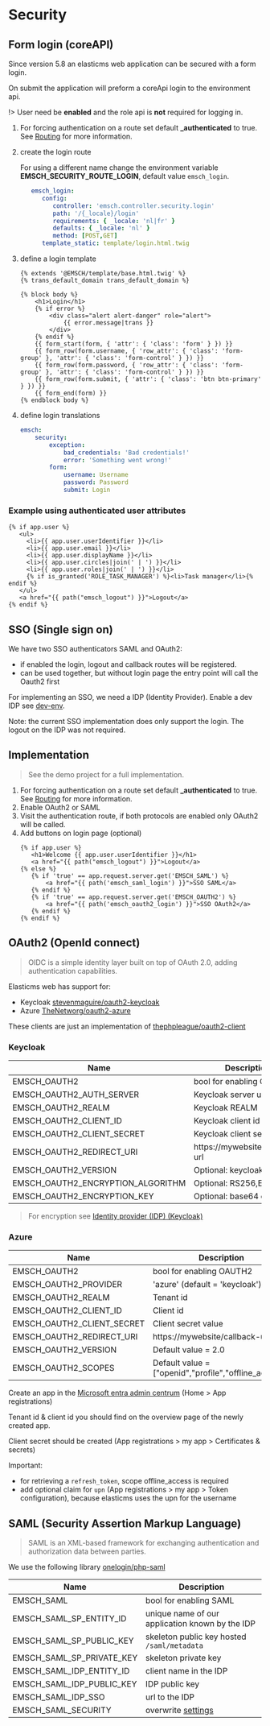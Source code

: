 # Security

## Form login (coreAPI)

Since version 5.8 an elasticms web application can be secured with a form login.

On submit the application will preform a coreApi login to the environment api.

!> User need be **enabled** and the role api is **not** required for logging in.

1) For forcing authentication on a route set default **_authenticated** to true.
   See [Routing](/dev/client-helper-bundle/routing.md) for more information.

2) create the login route
   
   For using a different name change the environment variable **EMSCH_SECURITY_ROUTE_LOGIN**, default value `emsch_login`.

   ```yaml
      emsch_login:
         config:
            controller: 'emsch.controller.security.login'
            path: '/{_locale}/login'
            requirements: { _locale: 'nl|fr' }
            defaults: { _locale: 'nl' }
            method: [POST,GET]
         template_static: template/login.html.twig
   ```
   
3) define a login template
   ```twig
   {% extends '@EMSCH/template/base.html.twig' %}
   {% trans_default_domain trans_default_domain %}
   
   {% block body %}
       <h1>Login</h1>
       {% if error %}
           <div class="alert alert-danger" role="alert">
               {{ error.message|trans }}
           </div>
       {% endif %}
       {{ form_start(form, { 'attr': { 'class': 'form' } }) }}
       {{ form_row(form.username, { 'row_attr': { 'class': 'form-group' }, 'attr': { 'class': 'form-control' } }) }}
       {{ form_row(form.password, { 'row_attr': { 'class': 'form-group' }, 'attr': { 'class': 'form-control' } }) }}
       {{ form_row(form.submit, { 'attr': { 'class': 'btn btn-primary' } }) }}
       {{ form_end(form) }}
   {% endblock body %}
   ```
   
4) define login translations
   ```yaml
   emsch:
       security:
           exception:
               bad_credentials: 'Bad credentials!'
               error: 'Something went wrong!'
           form:
               username: Username
               password: Password
               submit: Login
   ```

### Example using authenticated user attributes

```twig
{% if app.user %}
   <ul>
     <li>{{ app.user.userIdentifier }}</li>
     <li>{{ app.user.email }}</li>
     <li>{{ app.user.displayName }}</li>
     <li>{{ app.user.circles|join(' | ') }}</li>
     <li>{{ app.user.roles|join(' | ') }}</li>
     {% if is_granted('ROLE_TASK_MANAGER') %}<li>Task manager</li>{% endif %}
   </ul>
   <a href="{{ path("emsch_logout") }}">Logout</a>
{% endif %}
```

## SSO (Single sign on)

We have two SSO authenticators SAML and OAuth2:
- if enabled the login, logout and callback routes will be registered.
- can be used together, but without login page the entry point will call the Oauth2 first

For implementing an SSO, we need a IDP (Identity Provider).
Enable a dev IDP see [dev-env](/getting-started/dev-env.md#identity-provider-idp-keycloak).

Note: the current SSO implementation does only support the login. The logout on the IDP was not required.

## Implementation

> See the demo project for a full implementation.

1) For forcing authentication on a route set default **_authenticated** to true.
   See [Routing](/dev/client-helper-bundle/routing.md) for more information.
2) Enable OAuth2 or SAML
3) Visit the authentication route, if both protocols are enabled only OAuth2 will be called.
4) Add buttons on login page (optional)
   ```twig
   {% if app.user %}
      <h1>Welcome {{ app.user.userIdentifier }}</h1>
      <a href="{{ path("emsch_logout") }}">Logout</a>
   {% else %}
      {% if 'true' == app.request.server.get('EMSCH_SAML') %}
          <a href="{{ path('emsch_saml_login') }}">SSO SAML</a>
      {% endif %}
      {% if 'true' == app.request.server.get('EMSCH_OAUTH2') %}
          <a href="{{ path('emsch_oauth2_login') }}">SSO OAuth2</a>
      {% endif %}
   {% endif %}
   ```

## OAuth2 (OpenId connect)

> OIDC is a simple identity layer built on top of OAuth 2.0, adding authentication capabilities.

Elasticms web has support for:

- Keycloak [stevenmaguire/oauth2-keycloak](https://github.com/stevenmaguire/oauth2-keycloak)
- Azure [TheNetworg/oauth2-azure](https://github.com/TheNetworg/oauth2-azure)

These clients are just an implementation of [thephpleague/oauth2-client](https://github.com/thephpleague/oauth2-client)

### Keycloak

| Name                              | Description                    |
|-----------------------------------|--------------------------------|
| EMSCH_OAUTH2                      | bool for enabling OAUTH2       |
| EMSCH_OAUTH2_AUTH_SERVER          | Keycloak server url            |
| EMSCH_OAUTH2_REALM                | Keycloak REALM                 |
| EMSCH_OAUTH2_CLIENT_ID            | Keycloak client id             |
| EMSCH_OAUTH2_CLIENT_SECRET        | Keycloak client secret         |
| EMSCH_OAUTH2_REDIRECT_URI         | https://mywebsite/callback-url |
| EMSCH_OAUTH2_VERSION              | Optional: keycloak version     |
| EMSCH_OAUTH2_ENCRYPTION_ALGORITHM | Optional: RS256,ES256,...      |
| EMSCH_OAUTH2_ENCRYPTION_KEY       | Optional: base64 encode        |

> For encryption see [Identity provider (IDP) (Keycloak)](http://localhost:3000/#/getting-started/dev-env?id=identity-provider-idp-keycloak)

### Azure

| Name                       | Description                                           |
|----------------------------|-------------------------------------------------------|
| EMSCH_OAUTH2               | bool for enabling OAUTH2                              |
| EMSCH_OAUTH2_PROVIDER      | 'azure' (default = 'keycloak')                        |
| EMSCH_OAUTH2_REALM         | Tenant id                                             |
| EMSCH_OAUTH2_CLIENT_ID     | Client id                                             |
| EMSCH_OAUTH2_CLIENT_SECRET | Client secret value                                   |
| EMSCH_OAUTH2_REDIRECT_URI  | https://mywebsite/callback-url                        |
| EMSCH_OAUTH2_VERSION       | Default value = 2.0                                   |
| EMSCH_OAUTH2_SCOPES        | Default value = ["openid","profile","offline_access"] |

Create an app in the [Microsoft entra admin centrum](https://entra.microsoft.com) (Home > App registrations)

Tenant id & client id you should find on the overview page of the newly created app.

Client secret should be created (App registrations > my app > Certificates & secrets)

Important:
- for retrieving a `refresh_token`, scope offline_access is required
- add optional claim for `upn` (App registrations > my app > Token configuration),
  because elasticms uses the upn for the username


## SAML (Security Assertion Markup Language)

> SAML is an XML-based framework for exchanging authentication and authorization data between parties.

We use the following library [onelogin/php-saml](https://github.com/SAML-Toolkits/php-saml/tree/4.1.0)

| Name                      | Description                                                                         |
|---------------------------|-------------------------------------------------------------------------------------|
| EMSCH_SAML                | bool for enabling SAML                                                              |
| EMSCH_SAML_SP_ENTITY_ID   | unique name of our application known by the IDP                                     |
| EMSCH_SAML_SP_PUBLIC_KEY  | skeleton public key hosted `/saml/metadata`                                         |
| EMSCH_SAML_SP_PRIVATE_KEY | skeleton private key                                                                |
| EMSCH_SAML_IDP_ENTITY_ID  | client name in the IDP                                                              |
| EMSCH_SAML_IDP_PUBLIC_KEY | IDP public key                                                                      |
| EMSCH_SAML_IDP_SSO        | url to the IDP                                                                      |
| EMSCH_SAML_SECURITY       | overwrite [settings](https://github.com/SAML-Toolkits/php-saml/tree/4.0.0#settings) |
